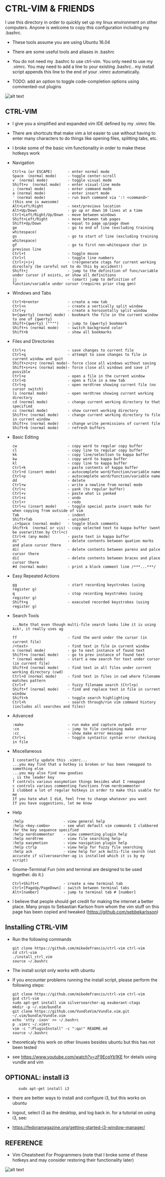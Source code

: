 # CTRL-VIM & FRIENDS

I use this directory in order to quickly set up my linux environment on other computers. Anyone is welcome to copy this configuration including my .bashrc.

* These tools assume you are using Ubuntu 16.04

* There are some useful tools and aliases in .bashrc

* You do not need my .bashrc to use ctrl-vim. You only need to use my .vimrc. You may need to add a line to your existing .bashrc.. my install script appends this line to the end of your .vimrc automatically.

* TODO: add an option to toggle code-completion options using commented-out plugins

![alt text](https://encrypted-tbn0.gstatic.com/images?q=tbn:ANd9GcSP_T4R2Mnc8ja4jZ5pIBk0jlk7enzbcN3VeAFO52-QA3UpABlx)

## CTRL-VIM
* I give you a simplified and expanded vim IDE defined by my .vimrc file. 
* There are shortcuts that make vim a lot easier to use without having to enter many characters to do things like opening files, splitting tabs, etc.
* I broke some of the basic vim functionality in order to make these hotkeys work

* Navigation

      Ctrl+a (or ESCAPE)       - enter normal mode
      Space  (normal mode)     - toggle center-scroll
      v  (normal mode)         - toggle visual mode
      Shift+v  (normal mode)   - enter visual-line mode
      ; (normal mode)          - enter command mode
      a (normal mode)          - enter insert mode
      ' (normal mode)          - run bash command via ':! <command>' (this one is awesome)
      Alt+Left/Right           - next/previous location
      Alt+Up/Down              - go up or down 10 lines at a time
      Ctrl+Left/Right/Up/Down  - move between windows
      Shift+Left/Right         - move between tab pages
      Shift+Up/Down            - equal to page up/page down
      ge                       - go to end of line (excluding training whitespace)
      gs                       - go to start of line (excluding training whitespace)
      gf                       - go to first non-whitespace char in previous line
      Ctrl+t                   - toggle mouse 
      Ctrl+l                   - toggle line numbers
      Ctrl+j+j+j               - (re)generate ctags for current working directory (be careful not to do this by accident!)
      Shift+j                  - jump to the definition of func/variable under cursor if exists, or show all definitions
      jj                       - (smart) jump to definition of function/variable under cursor (requires prior ctag gen)

* Windows and Tabs

      Ctrl+b+enter             - create a new tab
      Ctrl+n                   - create a vertically split window
      Ctrl+y                   - create a horozontally split window
      b+{qwerty} (normal mode) - bookmark the file in the current window to one of {qwerty}
      Shift+{qwerty} ("""")    - jump to {qwerty} bookmark
      Shift+s (normal mode)    - switch background color  
      Shift+b                  - show all bookmarks

* Files and Directories

      Ctrl+s                   - save changes to current file
      Ctrl+q                   - attempt to save changes to file in current window and quit
      Shift+z+z+z (normal mode)- force close all windows without saving
      Shift+s+s+s (normal mode)- force close all windows and save if possible
      Ctrl+e                   - open a file in the current window
      Ctrl+b                   - open a file in a new tab
      Ctrl+g                   - open nerdtree showing current file (no cursor switch)
      ls (normal mode)         - open nerdtree showing current working directory
      cd (normal mode)         - change current working directory to that specified
      cc (normal mode)         - show current working directory
      Shift+c (normal mode)    - change current working directory to file in current window   
      Shift+x (normal mode)    - change write permissions of current file
      Shift+b (normal mode)    - refresh buffers


* Basic Editing

      cw                       - copy word to regular copy buffer
      cl                       - copy line to regular copy buffer
      kk                       - copy line/selection to kappa buffer
      kw                       - copy word to kappa buffer
      kl                       - copy line to kappa buffer
      Ctrl+k                   - paste contents of kappa buffer
      Ctrl+d (insert mode)     - autocomplete word/function/variable name
      Ctrl+p                   - autocomplete word/function/variable name 
      dd                       - delete
      Ctrl+w                   - write a newline from normal mode
      Ctrl+c                   - yank (to regular buffer)
      Ctrl+v                   - paste what is yanked
      Ctrl+z                   - undo
      Ctrl+r                   - redo
      Ctrl+u (insert mode)     - toggle special paste insert mode for when copying from outside of vim
      Tab                      - indent
      Shift+Tab                - unindent
      ,c+Space (normal mode)   - toggle block comments
      Shift+k  (normal or vis) - copy selected text to kappa buffer (wont be overwritten by Ctrl+c)
      Ctrl+k (any mode)        - paste text in kappa buffer
      di"                      - delete contents between quation marks and place cursor there
      di(                      - delete contents between parens and palce cursor there
      di{                      - delete contents between braces and place cursor there
      #d (normal mode)         - print a block comment line /***...***/


* Easy Repeated Actions

      gg                       - start recording keystrokes (using register g)
      q                        - stop recording keystrokes (using register g)
      Shift+g                  - executed recorded keystrokes (using register g)

* Search Tools

      ...Note that even though multi-file search looks like it is using Ack!, it really uses ag
     
      ff                       - find the word under the cursor (in current file)
      /<text>                  - find text in file in current window
      n (normal mode)          - go to next instance of found text
      Shift+n (normal mode)    - go to prev instance of found text
      * (normal mode)          - start a new search for text under cursor (in current file) 
      Shift+d (normal mode)    - find text in all files under current working directory (cwd)
      Ctrl+d (normal mode)     - find text in files in cwd where filename matches pattern 
      Ctrl+f                   - fuzzy filename search (Ctrl+p)
      Shift+f (normal mode)    - find and replace text in file in current window
      Shift+h                  - toggle search highlighting
      Ctrl+h                   - search through/run vim command history (includes all searches and files)

* Advanced

      :make                    - run make and capture output
      :cn                      - jump to file containing make error
      :cc                      - show make error message
      Ctrl+i                   - toggle syntastic syntax error checking in file
      
* Miscellaneous
    
      I constantly update this .vimrc...
      ...you may find that a hotkey is broken or has been remapped to something else
      ...you may also find new goodies
      , is the leader key
      f controls various easymotion things besides what I remapped
      c controls various commenting functions from nerdcommenter
      I clobbed a lot of regular hotkeys in order to make this usable for me
      If you hate what I did, feel free to change whatever you want
      If you have suggestions, let me know

* Help
     
      :help                  - view general help
      :help <key-combo>      - see what default vim commands I clobbered for the key sequence specified
      :help nerdcommenter    - view commenting plugin help
      :help nerdtree         - view file searching help
      :help easymotion       - view navigation plugin help
      :help ctrlp            - view help for fuzzy file searching
      :help ack              - view help for ack multi-file search (not accurate if silversearcher-ag is installed which it is by my script)

* Gnome-Terminal Fun (vim and terminal are designed to be used together. do it.)
      
      Ctrl+Shift+t           - create a new terminal tab
      Ctrl+[PageUp/PageDown] - switch between terminal tabs
      Alt+[number]           - jump to terminal tab # [number]



* I believe that people should get credit for making the internet a better place. Many props to Sebastian Karlson from whom the vim stuff on this page has been copied and tweaked (https://github.com/sebbekarlsson)

## Installing CTRL-VIM

* Run the following commands

      git clone https://github.com/mikedefrancis/ctrl-vim ctrl-vim
      cd ctrl-vim
      ./install_ctrl_vim
      source ~/.bashrc

* The install script only works with ubuntu

* If you encounter problems running the install script, please perform the following steps:
      
      git clone https://github.com/mikedefrancis/ctrl-vim ctrl-vim
      gcd ctrl-vim
      sudo apt-get install vim silversearcher-ag exuberant-ctags   
      mkdir -p ~/.vim/bundle
      git clone https://github.com/VundleVim/Vundle.vim.git ~/.vim/bundle/Vundle.vim
      echo 'stty -ixon' >> ~/.bashrc
      p .vimrc ~/.vimrc
      vim -c ":PluginInstall" -c ":qa!" README.md
      source ~/.bashrc
      

* theoreticaly this work on other linuxes besides ubuntu but this has not been tested

* see https://www.youtube.com/watch?v=zF9EcpYb1KE for details using vundle and vim

## OPTIONAL: install i3

          sudo apt-get install i3

* there are better ways to install and configure i3, but this works on ubuntu

* logout, select i3 as the desktop, and log back in. for a tutorial on using i3, see:

* https://fedoramagazine.org/getting-started-i3-window-manager/


## REFERENCE

* Vim Cheatsheet For Programmers (note that I broke some of these hotkeys and may consider restoring their functionality later)

![alt text](http://michael.peopleofhonoronly.com/vim/vim_cheat_sheet_for_programmers_screen.png)



